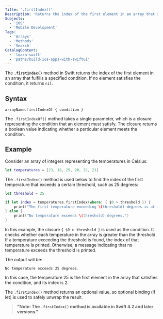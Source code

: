 ```yaml
---
Title: '.firstIndex()'
Description: 'Returns the index of the first element in an array that satisfies the given condition.'
Subjects:
  - 'iOS'
  - 'Mobile Development'
Tags:
  - 'Arrays'
  - 'Methods'
  - 'Search'
CatalogContent:
  - 'learn-swift'
  - 'paths/build-ios-apps-with-swiftui'
---
```


The **`.firstIndex()`** method in Swift returns the index of the first element in an array that fulfills a specified condition. If no element satisfies the condition, it returns `nil`.

## Syntax

```pseudo
arrayName.firstIndexOf { condition }
```

The `.firstIndexOf()` method takes a single parameter, which is a closure representing the condition that an element must satisfy. The closure returns a boolean value indicating whether a particular element meets the condition.

## Example

Consider an array of integers representing the temperatures in Celsius:

```swift
let temperatures = [23, 18, 25, 20, 22, 21]
```

The `.firstIndex()` method is used below to find the index of the first temperature that exceeds a certain threshold, such as 25 degrees:

```swift
let threshold = 25

if let index = temperatures.firstIndex(where: { $0 > threshold }) {
    print("The first temperature exceeding \(threshold) degrees is at index \(index).")
} else {
    print("No temperature exceeds \(threshold) degrees.")
}
```

In this example, the closure `{ $0 > threshold }` is used as the condition. It checks whether each temperature in the array is greater than the threshold. If a temperature exceeding the threshold is found, the index of that temperature is printed. Otherwise, a message indicating that no temperature exceeds the threshold is printed.

The output will be:

```shell
No temperature exceeds 25 degrees.
```

In this case, the temperature 25 is the first element in the array that satisfies the condition, and its index is 2.

The `.firstIndex()` method returns an optional value, so optional binding (if let) is used to safely unwrap the result.

> **"Note: The `.firstIndex()` method is available in Swift 4.2 and later versions."**

